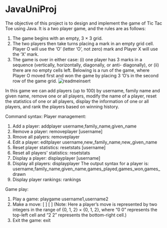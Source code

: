 # JavaUniProj
The objective of this project is to design and implement the game of Tic Tac Toe using Java. It is a two player game, and the rules are as follows:
  1. The game begins with an empty, 3 × 3 grid.
  2. The two players then take turns placing a mark in an empty grid cell. Player O will use the ‘O’ (letter ‘O’, not zero)        mark and Player X will use the ‘X’ mark.
  3. The game is over in either case: (i) one player has 3 marks in a sequence (vertically, horizontally, diagonally, or anti-      diagonally), or (ii) there are no empty cells left.
  Belowing is a run of the game, where Player O moved first and won the game by placing 3 ‘O’s in the second row of the game grid.
![readmeinsert](https://user-images.githubusercontent.com/28494510/49324249-05fab180-f4df-11e8-97bb-bd9cfc6c3e89.png)

In this game we can add players (up to 100) by username, family name and given name, remove one or all players, modify the name of a player, reset the statistics of one or all players, display the information of one or all players, and rank the players based on winning history.

Command syntax:
Player management: 
  1. Add a player: addplayer username,family_name,given_name
  2. Remove a player: removeplayer [username]
  3. Rmove all palyers: removeplayer
  4. Edit a player: editplayer username,new_family_name,new_given_name
  5. Reset player statistics: resetstats [username]
  6. Reset all players' statistics: resetstats
  7. Display a player: displayplayer [username]
  8. Display all players: displayplayer
      The output syntax for a player is: username,family_name,given_name,games_played,games_won,games_drawn
  9. Display player rankings: rankings
  
Game play:
  1. Play a game: playgame username1,username2
  2. Make a move: [ ] [ ] 
     (Note: Here a player’s move is represented by two integers in the range of {0, 1, 2} × {0, 1, 2}, where “0 0” represents
      the top-left cell and “2 2” represents the bottom-right cell.)
  3. Exit the game: exit   
